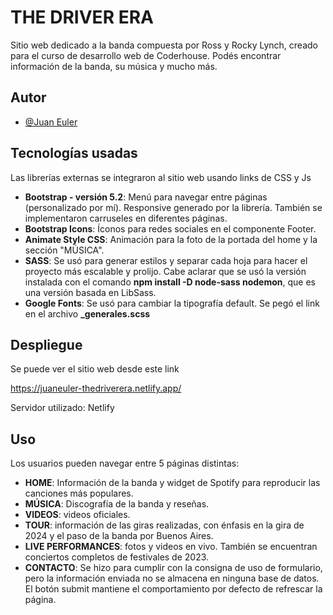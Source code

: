 
# THE DRIVER ERA

Sitio web dedicado a la banda compuesta por Ross y Rocky Lynch, creado para el curso de desarrollo web de Coderhouse. Podés encontrar información de la banda, su música y mucho más.


## Autor

- [@Juan Euler](https://github.com/juaneuler)


## Tecnologías usadas

Las librerías externas se integraron al sitio web usando links de CSS y Js

- **Bootstrap - versión 5.2**: Menú para navegar entre páginas (personalizado por mí). Responsive generado por la librería. También se implementaron carruseles en diferentes páginas.
- **Bootstrap Icons**: Íconos para redes sociales en el componente Footer.
- **Animate Style CSS**: Animación para la foto de la portada del home y la sección "MÚSICA".
- **SASS**: Se usó para generar estilos y separar cada hoja para hacer el proyecto más escalable y prolijo. Cabe aclarar que se usó la versión instalada con el comando **npm install -D node-sass nodemon**, que es una versión basada en LibSass. 
- **Google Fonts**: Se usó para cambiar la tipografía default. Se pegó el link en el archivo **_generales.scss**


## Despliegue

Se puede ver el sitio web desde este link

https://juaneuler-thedriverera.netlify.app/

Servidor utilizado: Netlify


## Uso

Los usuarios pueden navegar entre 5 páginas distintas:

- **HOME**: Información de la banda y widget de Spotify para reproducir las canciones más populares.
- **MÚSICA**: Discografía de la banda y reseñas.
- **VIDEOS**: videos oficiales.
- **TOUR**: información de las giras realizadas, con énfasis en la gira de 2024 y el paso de la banda por Buenos Aires.
- **LIVE PERFORMANCES**: fotos y videos en vivo. También se encuentran conciertos completos de festivales de 2023.
- **CONTACTO**: Se hizo para cumplir con la consigna de uso de formulario, pero la información enviada no se almacena en ninguna base de datos. El botón submit mantiene el comportamiento por defecto de refrescar la página.